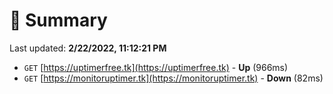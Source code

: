 # 📖 Summary
Last updated: **2/22/2022, 11:12:21 PM**

- `GET` [https://uptimerfree.tk](https://uptimerfree.tk) - **Up** (966ms)
- `GET` [https://monitoruptimer.tk](https://monitoruptimer.tk) - **Down** (82ms)
